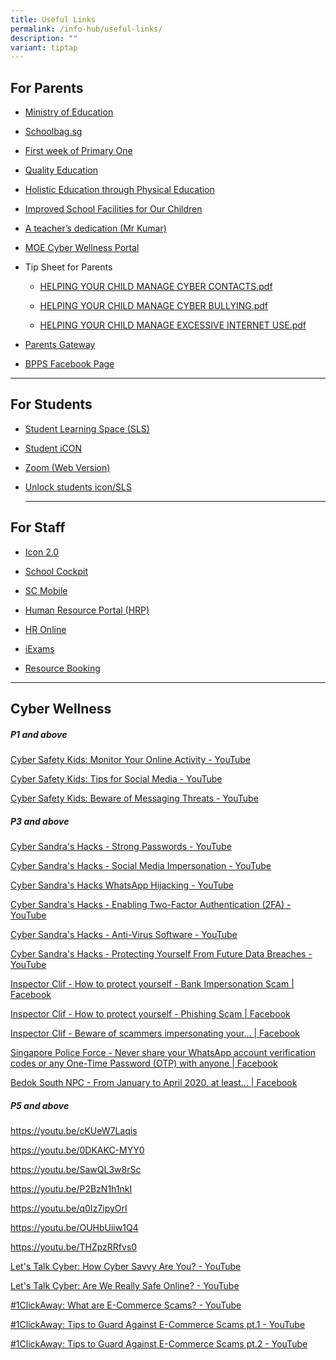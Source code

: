 ```yaml
---
title: Useful Links
permalink: /info-hub/useful-links/
description: ""
variant: tiptap
---
```

<h2>For Parents</h2>
<ul>
<li>
<p><a href="https://www.moe.gov.sg/" rel="noopener noreferrer nofollow" target="_blank">Ministry of Education</a>
</p>
</li>
<li>
<p><a href="https://www.schoolbag.sg/" rel="noopener noreferrer nofollow" target="_blank">Schoolbag.sg</a>
</p>
</li>
<li>
<p><a href="https://www.youtube.com/watch?v=ag0QWf_qf3c&amp;list=TLH27ItYVfZS8TVUZCDJYDQNnYzMl6YS0c" rel="noopener noreferrer nofollow" target="_blank">First week of Primary One</a>
</p>
</li>
<li>
<p><a href="https://www.youtube.com/watch?v=9RpSX50jOEU" rel="noopener noreferrer nofollow" target="_blank">Quality Education</a>
</p>
</li>
<li>
<p><a href="https://www.youtube.com/watch?v=ndtAsIC1I6U" rel="noopener noreferrer nofollow" target="_blank">Holistic Education through Physical Education</a>
</p>
</li>
<li>
<p><a href="https://www.youtube.com/watch?v=EuZRWps1AvU" rel="noopener noreferrer nofollow" target="_blank">Improved School Facilities for Our Children</a>
</p>
</li>
<li>
<p><a href="https://www.youtube.com/watch?v=uRpFltRldUA" rel="noopener noreferrer nofollow" target="_blank">A teacher’s dedication (Mr Kumar)</a>
</p>
</li>
<li>
<p><a href="https://www.moe.gov.sg/education-in-sg/our-programmes/cyber-wellness" rel="noopener noreferrer nofollow" target="_blank">MOE Cyber Wellness Portal</a>
</p>
</li>
<li>
<p>Tip Sheet for Parents</p>
<ul data-tight="true" class="tight">
<li>
<p><a href="/files/HELPING%20YOUR%20CHILD%20MANAGE%20CYBER%20CONTACTS.pdf" rel="noopener noreferrer nofollow" target="_blank">HELPING YOUR CHILD MANAGE CYBER CONTACTS.pdf</a>
</p>
</li>
<li>
<p><a href="/files/HELPING%20YOUR%20CHILD%20MANAGE%20CYBER%20BULLYING.pdf" rel="noopener noreferrer nofollow" target="_blank">HELPING YOUR CHILD MANAGE CYBER BULLYING.pdf</a>
</p>
</li>
<li>
<p><a href="/files/HELPING%20YOUR%20CHILD%20MANAGE%20EXCESSIVE%20INTERNETUSE.pdf" rel="noopener noreferrer nofollow" target="_blank">HELPING YOUR CHILD MANAGE EXCESSIVE INTERNET USE.pdf</a>
</p>
</li>
</ul>
</li>
<li>
<p><a href="https://pg.moe.edu.sg/faq" rel="noopener noreferrer nofollow" target="_blank">Parents Gateway</a>
</p>
</li>
<li>
<p><a href="https://www.facebook.com/people/Bukit-Panjang-Primary-School/100063784636440/" rel="noopener noreferrer nofollow" target="_blank">BPPS Facebook Page</a>
</p>
</li>
</ul>
<hr>
<h2>For Students</h2>
<ul>
<li>
<p><a href="https://vle.learning.moe.edu.sg/login" rel="noopener noreferrer nofollow" target="_blank">Student Learning Space (SLS)</a>
</p>
</li>
<li>
<p><a href="https://workspace.google.com/dashboard" rel="noopener noreferrer nofollow" target="_blank">Student iCON</a>
</p>
</li>
<li>
<p><a href="https://zoom.us/" rel="noopener noreferrer nofollow" target="_blank">Zoom (Web Version)</a>
</p>
</li>
<li>
<p><a href="https://form.gov.sg/64cb63b7ffd90d0012e92915" rel="noopener noreferrer nofollow" target="_blank">Unlock students icon/SLS</a>
</p>
<hr>
</li>
</ul>
<h2>For Staff</h2>
<ul data-tight="true" class="tight">
<li>
<p><a href="https://icon.moe.edu.sg/" rel="noopener noreferrer nofollow" target="_blank">Icon 2.0</a>
</p>
</li>
<li>
<p><a href="https://schoolcockpit.moe.gov.sg/" rel="noopener noreferrer nofollow" target="_blank">School Cockpit</a>
</p>
</li>
<li>
<p><a href="https://scmobile.moe.edu.sg/login" rel="noopener noreferrer nofollow" target="_blank">SC Mobile</a>
</p>
</li>
<li>
<p><a href="https://www.hrp.gov.sg/" rel="noopener noreferrer nofollow" target="_blank">Human Resource Portal (HRP)</a>
</p>
</li>
<li>
<p><a href="http://intranet.moe.gov.sg/hronline/Pages/Home.aspx" rel="noopener noreferrer nofollow" target="_blank">HR Online</a>
</p>
</li>
<li>
<p><a href="https://iexams.seab.gov.sg/" rel="noopener noreferrer nofollow" target="_blank">iExams</a>
</p>
</li>
<li>
<p><a href="https://rbs.avero-tech.com/" rel="noopener noreferrer nofollow" target="_blank">Resource Booking</a>
</p>
</li>
</ul>
<hr>
<h2>Cyber Wellness</h2>
<h5><strong>P1 and above</strong></h5>
<p><a href="https://www.youtube.com/watch?v=38a88qFJLpE" rel="noopener noreferrer nofollow" target="_blank">Cyber Safety Kids: Monitor Your Online Activity - YouTube</a>
</p>
<p><a href="https://www.youtube.com/watch?v=BTgvvsgp3Uo" rel="noopener noreferrer nofollow" target="_blank">Cyber Safety Kids: Tips for Social Media - YouTube</a>
</p>
<p><a href="https://www.youtube.com/watch?v=AFhQJGzTViM" rel="noopener noreferrer nofollow" target="_blank">Cyber Safety Kids: Beware of Messaging Threats - YouTube</a>
</p>
<h5><strong>P3 and above</strong></h5>
<p><a href="https://www.youtube.com/watch?v=7ya1t51lIcQ" rel="noopener noreferrer nofollow" target="_blank">Cyber Sandra's Hacks - Strong Passwords - YouTube</a>
</p>
<p><a href="https://www.youtube.com/watch?v=Ta6qq7wnpcA" rel="noopener noreferrer nofollow" target="_blank">Cyber Sandra's Hacks - Social Media Impersonation - YouTube</a>
</p>
<p><a href="https://www.youtube.com/watch?v=IUJi6sKA3aM" rel="noopener noreferrer nofollow" target="_blank">Cyber Sandra's Hacks WhatsApp Hijacking - YouTube</a>
</p>
<p><a href="https://www.youtube.com/watch?v=Rz-l8MsTFxo" rel="noopener noreferrer nofollow" target="_blank">Cyber Sandra's Hacks - Enabling Two-Factor Authentication (2FA) - YouTube</a>
</p>
<p><a href="https://www.youtube.com/watch?v=7KM-cvKHKWE" rel="noopener noreferrer nofollow" target="_blank">Cyber Sandra's Hacks - Anti-Virus Software - YouTube</a>
</p>
<p><a href="https://www.youtube.com/watch?v=ayCrEM9iJBc" rel="noopener noreferrer nofollow" target="_blank">Cyber Sandra's Hacks - Protecting Yourself From Future Data Breaches - YouTube</a>
</p>
<p><a href="https://www.facebook.com/InspectorClif/videos/822155718323225/?extid=CL-UNK-UNK-UNK-IOS_GK0T-GK1C&amp;ref=sharing" rel="noopener noreferrer nofollow" target="_blank">Inspector Clif - How to protect yourself - Bank Impersonation Scam | Facebook</a>
</p>
<p><a href="https://www.facebook.com/InspectorClif/videos/3115769405133288/?extid=CL-UNK-UNK-UNK-IOS_GK0T-GK1C&amp;ref=sharing" rel="noopener noreferrer nofollow" target="_blank">Inspector Clif - How to protect yourself - Phishing Scam | Facebook</a>
</p>
<p><a href="https://www.facebook.com/InspectorClif/videos/831327664023504/?extid=CL-UNK-UNK-UNK-IOS_GK0T-GK1C&amp;ref=sharing" rel="noopener noreferrer nofollow" target="_blank">Inspector Clif - Beware of scammers impersonating your... | Facebook</a>
</p>
<p><a href="https://www.facebook.com/singaporepoliceforce/videos/708286759906333/?extid=CL-UNK-UNK-UNK-IOS_GK0T-GK1C" rel="noopener noreferrer nofollow" target="_blank">Singapore Police Force - Never share your WhatsApp account verification codes or any One-Time Password (OTP) with anyone | Facebook</a>
</p>
<p><a href="https://www.facebook.com/BedokSouthNPC/videos/206356900701550/?extid=CL-UNK-UNK-UNK-IOS_GK0T-GK1C" rel="noopener noreferrer nofollow" target="_blank">Bedok South NPC - From January to April 2020, at least... | Facebook</a>
</p>
<h5><strong>P5 and above</strong></h5>
<p><a href="https://youtu.be/cKUeW7Laqis" rel="noopener noreferrer nofollow" target="_blank">https://youtu.be/cKUeW7Laqis</a>
</p>
<p><a href="https://youtu.be/0DKAKC-MYY0" rel="noopener noreferrer nofollow" target="_blank">https://youtu.be/0DKAKC-MYY0</a>
</p>
<p><a href="https://youtu.be/SawQL3w8rSc" rel="noopener noreferrer nofollow" target="_blank">https://youtu.be/SawQL3w8rSc</a>
</p>
<p><a href="https://youtu.be/P2BzN1h1nkI" rel="noopener noreferrer nofollow" target="_blank">https://youtu.be/P2BzN1h1nkI</a>
</p>
<p><a href="https://youtu.be/q0Iz7ipyOrI" rel="noopener noreferrer nofollow" target="_blank">https://youtu.be/q0Iz7ipyOrI</a>
</p>
<p><a href="https://youtu.be/OUHbUiiw1Q4" rel="noopener noreferrer nofollow" target="_blank">https://youtu.be/OUHbUiiw1Q4</a>
</p>
<p><a href="https://youtu.be/THZpzRRfvs0" rel="noopener noreferrer nofollow" target="_blank">https://youtu.be/THZpzRRfvs0</a>
</p>
<p><a href="https://www.youtube.com/watch?v=jBbESe2-QpQ" rel="noopener noreferrer nofollow" target="_blank">Let's Talk Cyber: How Cyber Savvy Are You? - YouTube</a>
</p>
<p><a href="https://www.youtube.com/watch?v=8d8HG1X8m60" rel="noopener noreferrer nofollow" target="_blank">Let's Talk Cyber: Are We Really Safe Online? - YouTube</a>
</p>
<p><a href="https://www.youtube.com/watch?v=uC1B_IjMSfc" rel="noopener noreferrer nofollow" target="_blank">#1ClickAway: What are E-Commerce Scams? - YouTube</a>
</p>
<p><a href="https://www.youtube.com/watch?v=_n0rdY44yTI" rel="noopener noreferrer nofollow" target="_blank">#1ClickAway: Tips to Guard Against E-Commerce Scams pt.1 - YouTube</a>
</p>
<p><a href="https://www.youtube.com/watch?v=ijO0YvQkE5k" rel="noopener noreferrer nofollow" target="_blank">#1ClickAway: Tips to Guard Against E-Commerce Scams pt.2 - YouTube</a>
</p>